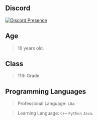 ## Discord

[![Discord Presence](https://lanyard.cnrad.dev/api/id:650336912900358164)](https://discord.com/users/id:650336912900358164)

## Age

> 16 years old.

## Class

> 11th Grade.

## Programming Languages

> Professional Language: `LUa`.

> Learning Language: `C++` `Python` `Java`.
